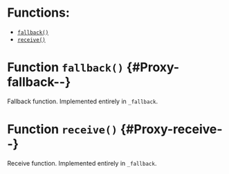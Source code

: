

# Functions:
- [`fallback()`](#Proxy-fallback--)
- [`receive()`](#Proxy-receive--)



# Function `fallback()` {#Proxy-fallback--}
Fallback function.
Implemented entirely in `_fallback`.




# Function `receive()` {#Proxy-receive--}
Receive function.
Implemented entirely in `_fallback`.












